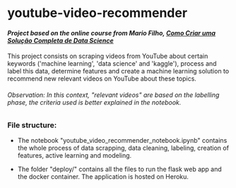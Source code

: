 # youtube-video-recommender

#### *Project based on the online course from Mario Filho, [Como Criar uma Solução Completa de Data Science](https://hotmart.com/product/como-criar-uma-solucao-completa-de-data-science)*

This project consists on scraping videos from YouTube about certain keywords ('machine learning', 'data science' and 'kaggle'), process and label this data, determine features and create a machine learning solution to recommend new relevant videos on YouTube about these topics.
###### Observation: In this context, "relevant videos" are based on the labelling phase, the criteria used is better explained in the notebook.

### File structure:
* The notebook "youtube_video_recommender_notebook.ipynb" contains the whole process of data scrapping, data cleaning, labeling, creation of features, active learning and modeling.

* The folder "deploy/" contains all the files to run the flask web app and the docker container. The application is hosted on Heroku.
